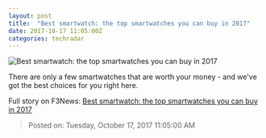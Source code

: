 ```yaml
---
layout: post
title:  "Best smartwatch: the top smartwatches you can buy in 2017"
date: 2017-10-17 11:05:00Z
categories: techradar
---
```


![Best smartwatch: the top smartwatches you can buy in 2017](http://cdn.mos.cms.futurecdn.net/Q2c6nKsP3nkuHYWid9QEaM-1200-80.jpg)

There are only a few smartwatches that are worth your money - and we've got the best choices for you right here.


Full story on F3News: [Best smartwatch: the top smartwatches you can buy in 2017](http://www.f3nws.com/n/zNJtUC)

> Posted on: Tuesday, October 17, 2017 11:05:00 AM
